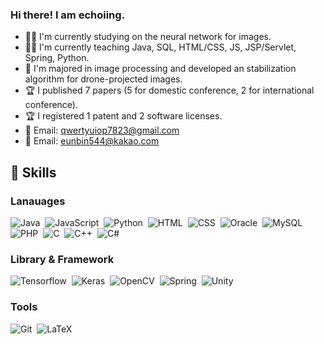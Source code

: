 ### Hi there! I am echoiing.
- 👨‍💻 I'm currently studying on the neural network for images.
- 👨‍🏫 I'm currently teaching Java, SQL, HTML/CSS, JS, JSP/Servlet, Spring, Python.
- 🥈 I'm majored in image processing and developed an stabilization algorithm for drone-projected images.
- 🏆 I published 7 papers (5 for domestic conference, 2 for international conference).
- 🏆 I registered 1 patent and 2 software licenses. 
- 💬 Email: qwertyuiop7823@gmail.com
- 💬 Email: eunbin544@kakao.com

## 💪 Skills 
### Lanauages
<img alt="Java" src="https://img.shields.io/badge/Java-007396?style=flat-square&logo=Java&logoColor=white"/>&nbsp;&nbsp;<img alt="JavaScript" src="https://img.shields.io/badge/JavaScript-F7DF1E?style=flat-square&logo=JavaScript&logoColor=black"/>&nbsp;&nbsp;<img alt="Python" src="https://img.shields.io/badge/Python-3776AB?style=flat-square&logo=Python&logoColor=white"/>&nbsp;&nbsp;<img alt="HTML" src ="https://img.shields.io/badge/HTML5-E34F26?&style=flat-square&logo=HTML5&logoColor=white"/>&nbsp;&nbsp;<img alt="CSS" src ="https://img.shields.io/badge/CSS3-1572B6?&style=flat-square&logo=CSS3&logoColor=white"/>&nbsp;&nbsp;<img alt="Oracle" src ="https://img.shields.io/badge/Oracle-F80000?&style=flat-square&logo=Oracle&logoColor=white"/>&nbsp;&nbsp;<img alt="MySQL" src ="https://img.shields.io/badge/MySQL-4479A1?&style=flat-square&logo=MySQL&logoColor=white"/>&nbsp;&nbsp;<img alt="PHP" src ="https://img.shields.io/badge/PHP-777BB4?&style=flat-square&logo=PHP&logoColor=white"/>&nbsp;&nbsp;<img alt="C" src ="https://img.shields.io/badge/C-2300599C?&style=flat-square&logo=C&logoColor=white"/>&nbsp;&nbsp;<img alt="C++" src ="https://img.shields.io/badge/C++-00599C?&style=flat-square&logo=C%2B%2B&logoColor=white"/>&nbsp;&nbsp;<img alt="C#" src ="https://img.shields.io/badge/C%23-000000?&style=flat-square&logo=Csharp&logoColor=white"/>

### Library & Framework
<img alt="Tensorflow" src="https://img.shields.io/badge/Tensorflow-FF6F00?style=flat-square&logo=Tensorflow&logoColor=white"/>&nbsp;&nbsp;<img alt="Keras" src="https://img.shields.io/badge/Keras-D00000?style=flat-square&logo=Keras&logoColor=white"/>&nbsp;&nbsp;<img alt="OpenCV" src="https://img.shields.io/badge/OpenCV-5C3EE8?style=flat-square&logo=OpenCV&logoColor=white"/>&nbsp;&nbsp;<img alt="Spring" src="https://img.shields.io/badge/Spring-6DB33F?style=flat-square&logo=Spring&logoColor=white"/>&nbsp;&nbsp;<img alt="Unity" src="https://img.shields.io/badge/Unity-000000?style=flat-square&logo=Unity&logoColor=white"/>

### Tools
<img alt="Git" src="https://img.shields.io/badge/Git-F05032?style=flat-square&logo=Git&logoColor=white"/>&nbsp;&nbsp;<img alt="LaTeX" src="https://img.shields.io/badge/LaTeX-008080?style=flat-square&logo=LaTeX&logoColor=white"/>




<!--
**EunBinChoi/EunBinChoi** is a ✨ _special_ ✨ repository because its `README.md` (this file) appears on your GitHub profile.

Here are some ideas to get you started:

- 🔭 I’m currently working on ...
- 🌱 I’m currently learning ...
- 👯 I’m looking to collaborate on ...
- 🤔 I’m looking for help with ...
- 💬 Ask me about ...
- 📫 How to reach me: ...
- 😄 Pronouns: ...
- ⚡ Fun fact: ...

badges: https://github.com/Ileriayo/markdown-badges
-->

